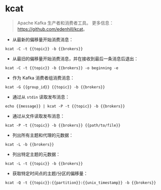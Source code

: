 # kcat

> Apache Kafka 生产者和消费者工具。
> 更多信息：<https://github.com/edenhill/kcat>。

- 从最新的偏移量开始消费消息：

`kcat -C -t {{topic}} -b {{brokers}}`

- 从最旧的偏移量开始消费消息，并在接收到最后一条消息后退出：

`kcat -C -t {{topic}} -b {{brokers}} -o beginning -e`

- 作为 Kafka 消费者组消费消息：

`kcat -G {{group_id}} {{topic}} -b {{brokers}}`

- 通过从 `stdin` 读取发布消息：

`echo {{message}} | kcat -P -t {{topic}} -b {{brokers}}`

- 通过从文件读取发布消息：

`kcat -P -t {{topic}} -b {{brokers}} {{path/to/file}}`

- 列出所有主题和代理的元数据：

`kcat -L -b {{brokers}}`

- 列出特定主题的元数据：

`kcat -L -t {{topic}} -b {{brokers}}`

- 获取特定时间点的主题/分区的偏移量：

`kcat -Q -t {{topic}}:{{partition}}:{{unix_timestamp}} -b {{brokers}}`